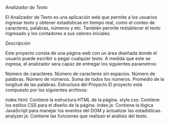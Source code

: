 *Analizador de Texto*

El Analizador de Texto es una aplicación web que permite a los usuarios ingresar texto y obtener estadísticas en tiempo real, como el conteo de caracteres, palabras, números y etc. También permite restablecer el texto ingresado y los contadores a sus valores iniciales.

*Descripción*

Este proyecto consta de una página web con un área diseñada donde el usuario puede escribir o pegar cualquier texto. A medida que este se ingresa, el analizador sera capaz de entregar los siguientes parametros:

Número de caracteres.
Número de caracteres sin espacios.
Número de palabras.
Número de números.
Suma de todos los números.
Promedio de la longitud de las palabras.
Estructura del Proyecto
El proyecto está compuesto por los siguientes archivos:

index.html: Contiene la estructura HTML de la página.
style.css: Contiene los estilos CSS para el diseño de la página.
index.js: Contiene la lógica JavaScript para manejar los eventos del DOM y actualizar las estadísticas.
analyzer.js: Contiene las funciones que realizan el análisis del texto.
